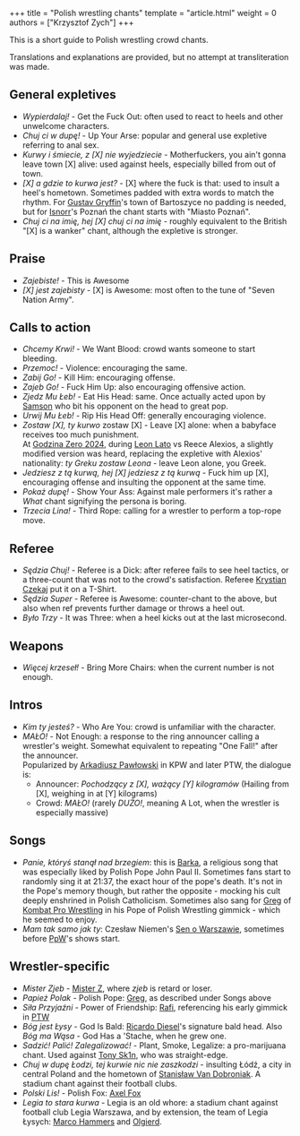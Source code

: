 +++
title = "Polish wrestling chants"
template = "article.html"
weight = 0
authors = ["Krzysztof Zych"]
+++

This is a short guide to Polish wrestling crowd chants.

<!-- more -->

Translations and explanations are provided, but no attempt at transliteration was made.

## General expletives

* _Wypierdalaj!_ - Get the Fuck Out: often used to react to heels and other unwelcome characters.
* _Chuj ci w dupę!_ - Up Your Arse: popular and general use expletive referring to anal sex.
* _Kurwy i śmiecie, z [X] nie wyjedziecie_ - Motherfuckers, you ain't gonna leave town [X] alive: used against heels, especially billed from out of town.
* _[X] a gdzie to kurwa jest?_ - [X] where the fuck is that: used to insult a heel's hometown. Sometimes padded with extra words to match the rhythm. For [Gustav Gryffin](@/w/gustav-gryffin.md)'s town of Bartoszyce no padding is needed, but for [Isnorr](@/w/isnorr.md)'s Poznań the chant starts with "Miasto Poznań".
* _Chuj ci na imię, hej [X] chuj ci na imię_ - roughly equivalent to the British "[X] is a wanker" chant, although the expletive is stronger.

## Praise

* _Zajebiste!_ - This is Awesome
* _[X] jest zajebisty_ - [X] is Awesome: most often to the tune of "Seven Nation Army".

## Calls to action

* _Chcemy Krwi!_ - We Want Blood: crowd wants someone to start bleeding.
* _Przemoc!_ - Violence: encouraging the same.
* _Zabij Go!_ - Kill Him: encouraging offense.
* _Zajeb Go!_ - Fuck Him Up: also encouraging offensive action.
* _Zjedz Mu Łeb!_ - Eat His Head: same. Once actually acted upon by [Samson](@/w/samson.md) who bit his opponent on the head to great pop.
* _Urwij Mu Łeb!_ - Rip His Head Off: generally encouraging violence.
* _Zostaw [X], ty kurwo_ zostaw [X] - Leave [X] alone: when a babyface receives too much punishment. \
  At [Godzina Zero 2024](@/e/kpw/2024-09-07-kpw-godzina-zero-2024.md), during [Leon Lato](@/w/leon-lato.md) vs Reece Alexios, a slightly modified version was heard, replacing the expletive with Alexios' nationality: _ty Greku zostaw Leona_ - leave Leon alone, you Greek.
* _Jedziesz z tą kurwą, hej [X] jedziesz z tą kurwą_ - Fuck him up [X], encouraging offense and insulting the opponent at the same time.
* _Pokaż dupę!_ - Show Your Ass: Against male performers it's rather a _What_ chant signifying the persona is boring.
* _Trzecia Lina!_ - Third Rope: calling for a wrestler to perform a top-rope move.

## Referee

* _Sędzia Chuj!_ - Referee is a Dick: after referee fails to see heel tactics, or a three-count that was not to the crowd's satisfaction. Referee [Krystian Czekaj](@/w/krystian-czekaj.md) put it on a T-Shirt.
* _Sędzia Super_ - Referee is Awesome: counter-chant to the above, but also when ref prevents further damage or throws a heel out.
* _Było Trzy_ - It was Three: when a heel kicks out at the last microsecond.

## Weapons

* _Więcej krzeseł!_ - Bring More Chairs: when the current number is not enough.

## Intros

* _Kim ty jesteś?_ - Who Are You: crowd is unfamiliar with the character.
* _MAŁO!_ - Not Enough: a response to the ring announcer calling a wrestler's weight. Somewhat equivalent to repeating "One Fall!" after the announcer. \
  Popularized by [Arkadiusz Pawłowski](@/w/pan-pawlowski.md) in KPW and later PTW, the dialogue is:
  - Announcer: _Pochodzący z [X], ważący [Y] kilogramów_ (Hailing from [X], weighing in at [Y] kilograms)
  - Crowd: _MAŁO!_ (rarely _DUŻO!_, meaning A Lot, when the wrestler is especially massive)

## Songs

* _Panie, któryś stanął nad brzegiem_: this is [Barka](https://en.wikipedia.org/wiki/Lord,_You_Have_Come_to_the_Lakeshore), a religious song that was especially liked by Polish Pope John Paul II. Sometimes fans start to randomly sing it at 21:37, the exact hour of the pope's death. It's not in the Pope's memory though, but rather the opposite - mocking his cult deeply enshrined in Polish Catholicism.
  Sometimes also sang for [Greg](@/w/greg.md) of [Kombat Pro Wrestling](@/o/kpw.md) in his Pope of Polish Wrestling gimmick - which he seemed to enjoy.
* _Mam tak samo jak ty_: Czesław Niemen's [Sen o Warszawie](https://www.youtube.com/watch?v=ePNUSmH3dMI), sometimes before [PpW](@/o/ppw.md)'s shows start.

## Wrestler-specific

* _Mister Zjeb_ - [Mister Z](@/w/mister-z.md), where _zjeb_ is retard or loser.
* _Papież Polak_ - Polish Pope: [Greg](@/w/greg.md), as described under Songs above
* _Siła Przyjaźni_ - Power of Friendship: [Rafi](@/w/rafi.md), referencing his early gimmick in [PTW](@/o/ptw.md)
* _Bóg jest Łysy_ - God Is Bald: [Ricardo Diesel](@/w/ricardo-diesel.md)'s signature bald head. Also _Bóg ma Wąsa_ - God Has a 'Stache, when he grew one.
* _Sadzić! Palić! Zalegalizować!_ - Plant, Smoke, Legalize: a pro-marijuana chant. Used against [Tony Sk1n](@/w/tony-sk1n.md), who was straight-edge.
* _Chuj w dupę Łodzi, tej kurwie nic nie zaszkodzi_ - insulting Łódź, a city in central Poland and the hometown of [Stanisław Van Dobroniak](@/w/stanislaw-van-dobroniak.md). A stadium chant against their football clubs.
* _Polski Lis!_ - Polish Fox: [Axel Fox](@/w/axel-fox.md)
* _Legia to stara kurwa_ - Legia is an old whore: a stadium chant against football club Legia Warszawa, and by extension, the team of Legia Łysych: [Marco Hammers](@/w/marco-hammers.md) and [Olgierd](@/w/olgierd.md).
